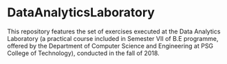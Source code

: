 # DataAnalyticsLaboratory
This repository features the set of exercises executed at the Data Analytics Laboratory (a practical course included in Semester VII of B.E programme, offered by the Department of Computer Science and Engineering at PSG College of Technology), conducted in the fall of 2018.
